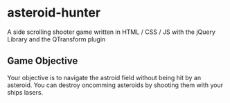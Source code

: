 # asteroid-hunter
A side scrolling shooter game written in HTML / CSS / JS with the jQuery Library and the QTransform plugin

## Game Objective
Your objective is to navigate the astroid field without being hit by an asteroid. You can destroy oncomming asteroids by shooting them with your ships lasers.
